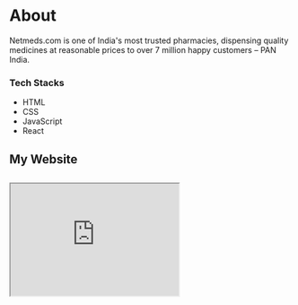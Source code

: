 # About
Netmeds.com is one of India's most trusted pharmacies, dispensing quality medicines at reasonable prices to over 7 million happy customers – PAN India.

<h3>Tech Stacks</h3>
<ul>
  <li>HTML</li>
  <li>CSS</li>
  <li>JavaScript</li>
  <li>React</li>
</ul>

<h2>My Website<h2>
  <iframe src="https://imdebabrata.github.io/#contact_section" height="200" width="300" title="Iframe Example"></iframe>

